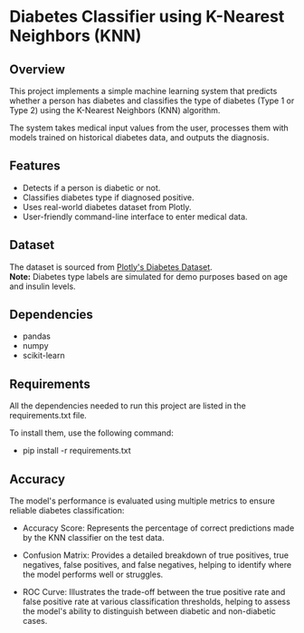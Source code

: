 # Diabetes Classifier using K-Nearest Neighbors (KNN)

## Overview
This project implements a simple machine learning system that predicts whether a person has diabetes and classifies the type of diabetes (Type 1 or Type 2) using the K-Nearest Neighbors (KNN) algorithm.

The system takes medical input values from the user, processes them with models trained on historical diabetes data, and outputs the diagnosis.

## Features
- Detects if a person is diabetic or not.
- Classifies diabetes type if diagnosed positive.
- Uses real-world diabetes dataset from Plotly.
- User-friendly command-line interface to enter medical data.

## Dataset
The dataset is sourced from [Plotly's Diabetes Dataset](https://github.com/plotly/datasets/blob/master/diabetes.csv).  
**Note:** Diabetes type labels are simulated for demo purposes based on age and insulin levels.

## Dependencies
- pandas
- numpy
- scikit-learn

## Requirements
All the dependencies needed to run this project are listed in the requirements.txt file.

To install them, use the following command:
<br>

- pip install -r requirements.txt

## Accuracy
The model's performance is evaluated using multiple metrics to ensure reliable diabetes classification:

- Accuracy Score: Represents the percentage of correct predictions made by the KNN classifier on the test data.

- Confusion Matrix: Provides a detailed breakdown of true positives, true negatives, false positives, and false negatives, helping to identify where the model performs well or struggles.

- ROC Curve: Illustrates the trade-off between the true positive rate and false positive rate at various classification thresholds, helping to assess the model's ability to distinguish between diabetic and non-diabetic cases.